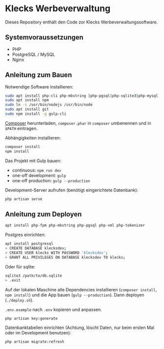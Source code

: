 Klecks Werbeverwaltung
======================

Dieses Repository enthält den Code zor Klecks Werbeverwaltungssoftware.

Systemvoraussetzungen
---------------------

* PHP
* PostgreSQL / MySQL
* Nginx

Anleitung zum Bauen
-------------------

Notwendige Software installieren:

```bash
sudo apt install php-cli php-mbstring [php-pgsql|php-sqlite3|php-mysql] php-xml php-tokenizer
sudo apt install npm
sudo ln -s /usr/bin/nodejs /usr/bin/node
sudo apt install git
sudo npm install -g gulp-cli
```

[Composer](https://getcomposer.org/download/) herunterladen, `composer.phar` in `composer` umbenennen und in `$PATH` eintragen.

Abhängigkeiten installieren:

```bash
composer install
npm install
```

Das Projekt mit Gulp bauen:

* continuous: `npm run dev`
* one-off development: `gulp`
* one-off production: `gulp --production`


Development-Server aufrufen (benötigt eingerichtete Datenbank):

```bash
php artisan serve
```

Anleitung zum Deployen
----------------------

```bash
apt install php-fpm php-mbstring php-pgsql php-xml php-tokenizer
```

Postgres einrichten:

```bash
apt install postgresql
> CREATE DATABASE klecksdev;
> CREATE USER klecks WITH PASSWORD 'klecksdev';
> GRANT ALL PRIVILEGES ON DATABASE klecksdev TO klecks;
```

Oder für sqlite:

```bash
sqlite3 /path/to/db.sqlite
> .exit
```

Auf der lokalen Maschine alle Dependencies installieren (`composer install`, `npm install`) und die App bauen (`gulp --production`). Dann deployen (`./deploy.sh`).

`.env.example` nach `.env` kopieren und anpassen.

```bash
php artisan key:generate
```

Datenbanktabellen einrichten (Achtung, löscht Daten, nur beim ersten Mal oder im Development benutzen):

```bash
php artisan migrate:refresh
```

